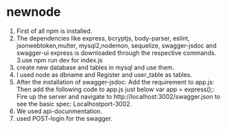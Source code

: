 # newnode
1. First of all npm is installed.
2. The dependencies like express, bcryptjs, body-parser, eslint, jsonwebtoken,multer, mysql2,nodemon, sequelize, swagger-jsdoc and swagger-ui express is downloaded through the respective commands.
3.use npm run dev for index.js
4. create new database and tables in mysql and use them.
5. I used node as dbname and Register and user_table as tables.
6. After the installation of swagger-jsdoc:
Add the requirement to app.js:
Then add the following code to app.js just below var app = express();:
Fire up the server and navigate to http://localhost:3002/swagger.json to see the basic spec: Localhostport-3002.
7. We used api-docunmentation.
8. used POST-login for the swagger.
